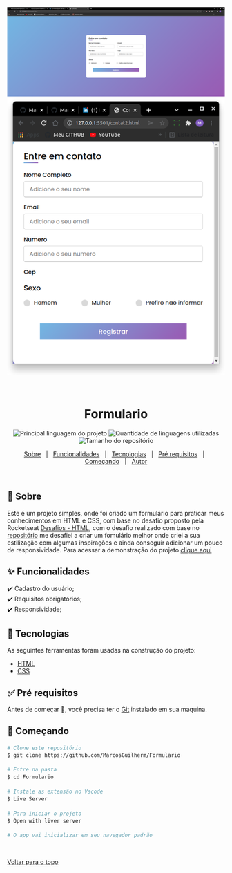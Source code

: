 <div align="center" id="top"> 
  <img src="./.github/tela1.png" alt="Formulario" />
  <img src="./.github/tela2.png" alt="Formulario" />

  &#xa0;

  <!-- <a href="https://formulario.netlify.com">Demo</a> -->
</div>

<h1 align="center">Formulario</h1>

<p align="center">
  <img alt="Principal linguagem do projeto" src="https://img.shields.io/github/languages/top/MarcosGuilherm/formulario?color=56BEB8">

  <img alt="Quantidade de linguagens utilizadas" src="https://img.shields.io/github/languages/count/MarcosGuilherm/formulario?color=56BEB8">

  <img alt="Tamanho do repositório" src="https://img.shields.io/github/repo-size/MarcosGuilherm/formulario?color=56BEB8">


  <!-- <img alt="Github issues" src="https://img.shields.io/github/issues/MarcosGuilherm/formulario?color=56BEB8" /> -->

  <!-- <img alt="Github forks" src="https://img.shields.io/github/forks/MarcosGuilherm/formulario?color=56BEB8" /> -->

  <!-- <img alt="Github stars" src="https://img.shields.io/github/stars/MarcosGuilherm/formulario?color=56BEB8" /> -->
</p>

<!-- Status -->

<!-- <h4 align="center"> 
	🚧  Formulario 🚀 Em construção...  🚧
</h4> 
<hr> -->

<p align="center">
  <a href="#dart-sobre">Sobre</a> &#xa0; | &#xa0; 
  <a href="#sparkles-funcionalidades">Funcionalidades</a> &#xa0; | &#xa0;
  <a href="#rocket-tecnologias">Tecnologias</a> &#xa0; | &#xa0;
  <a href="#white_check_mark-pré-requesitos">Pré requisitos</a> &#xa0; | &#xa0;
  <a href="#checkered_flag-começando">Começando</a> &#xa0; | &#xa0;
  <a href="https://github.com/MarcosGuilherm" target="_blank">Autor</a>
</p>

<br>

## :dart: Sobre ##

Este é um projeto simples, onde foi criado um formulário para praticar meus conhecimentos em HTML e CSS, com base no desafio proposto pela Rocketseat [Desafios - HTML](https://efficient-sloth-d85.notion.site/Desafios-HTML-ed0f6368d34d44ffab92686b9dc93229), com o desafio realizado com base no [repositório](https://github.com/MarcosGuilherm/Desafios-HTML) me desafiei a criar um fomulário melhor onde criei a sua estilização com algumas inspirações e ainda conseguir adicionar um pouco de responsividade. Para acessar a demonstração do projeto [clique aqui](https://marcosguilherm.github.io/Formulario/)

## :sparkles: Funcionalidades ##

:heavy_check_mark: Cadastro do usuário;\
:heavy_check_mark: Requisitos obrigatórios;\
:heavy_check_mark: Responsividade;

## :rocket: Tecnologias ##

As seguintes ferramentas foram usadas na construção do projeto:

- [HTML](https://developer.mozilla.org/pt-BR/docs/Web/HTML)
- [CSS](https://developer.mozilla.org/pt-BR/docs/Web/CSS)
## :white_check_mark: Pré requisitos ##

Antes de começar :checkered_flag:, você precisa ter o [Git](https://git-scm.com)  instalado em sua maquina.

## :checkered_flag: Começando ##

```bash
# Clone este repositório
$ git clone https://github.com/MarcosGuilherm/Formulario

# Entre na pasta
$ cd Formulario

# Instale as extensão no Vscode
$ Live Server

# Para iniciar o projeto
$ Open with liver server

# O app vai inicializar em seu navegador padrão
```

&#xa0;

<a href="#top">Voltar para o topo</a>
